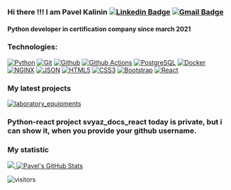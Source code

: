 ### Hi there !!! I am Pavel Kalinin [![Linkedin Badge](https://img.shields.io/badge/-pavelkalininn-blue?style=flat&logo=Linkedin&link=https://www.linkedin.com/in/pavelkalininn/)](https://www.linkedin.com/in/pavelkalininn/) [![Gmail Badge](https://img.shields.io/badge/-pavelkalininn-c14438?style=flat&logo=Gmail&logoColor=white&link=mailto:pavelkalininn@gmail.com)](mailto:pavelkalininn@gmail.com)

#### Python developer in certification company since march 2021

### Technologies:
[![Python](https://img.shields.io/badge/-Python-000000?style=flat&logo=python&logoColor=white&link=https://github.com/Pavelkalininn)](https://github.com/Pavelkalininn) 
[![Git](http://img.shields.io/badge/-Git-000000?style=flat&logo=git&link=https://github.com/Pavelkalininn)](https://github.com/Pavelkalininn) 
[![Github](http://img.shields.io/badge/-Github-000000?style=flat&logo=github&link=https://github.com/Pavelkalininn)](https://github.com/Pavelkalininn)
[![Github Actions](http://img.shields.io/badge/-Github%20Actions-000000?style=flat-square&logo=github-actions&link=https://github.com/Pavelkalininn)](https://github.com/Pavelkalininn)
[![PostgreSQL](https://img.shields.io/badge/-PostgreSQL-000000?style=flat&logo=postgresql&link=https://github.com/Pavelkalininn)](https://github.com/Pavelkalininn)
[![Docker](https://img.shields.io/badge/-Docker-000000?style=flat&logo=docker&link=https://github.com/Pavelkalininn)](https://github.com/Pavelkalininn)
[![NGINX](http://img.shields.io/badge/-NGINX-000000?style=flat-square&logo=nginx&link=https://github.com/Pavelkalininn)](https://github.com/Pavelkalininn)
[![JSON](https://img.shields.io/badge/-json-000000?style=flat&logo=json&link=https://github.com/Pavelkalininn)](https://github.com/Pavelkalininn)
[![HTML5](https://img.shields.io/badge/-HTML5-000000?style=flat&logo=html5&link=https://github.com/Pavelkalininn)](https://github.com/Pavelkalininn) 
[![CSS3](https://img.shields.io/badge/-CSS3-000000?style=flat&logo=css3&link=https://github.com/Pavelkalininn)](https://github.com/Pavelkalininn) 
[![Bootstrap](https://img.shields.io/badge/-Bootstrap-000000?style=flat&logo=bootstrap&link=https://github.com/Pavelkalininn)](https://github.com/Pavelkalininn) 
[![React](https://img.shields.io/badge/-React-000000?style=flat&logo=react&link=https://github.com/Pavelkalininn)](https://github.com/Pavelkalininn) 

### My latest projects

<a href="https://github.com/Pavelkalininn/laboratory_equipments">
  <img align="middle" src="https://github-readme-stats.vercel.app/api/pin/?username=Pavelkalininn&repo=laboratory_equipments&theme=radical" alt="laboratory_equipments" />
</a>

### Python-react project svyaz_docs_react today is private, but i can show it, when you provide your github username.

### My statistic
<a href="https://github.com/Pavelkalininn">
  <img src="https://github-readme-stats.vercel.app/api/top-langs/?username=Pavelkalininn&theme=radical" />
</a>
<a href="https://github.com/Pavelkalininn">
  <img src="https://github-readme-stats.vercel.app/api?username=Pavelkalininn&&show_icons=true&theme=radical&line_height=27&v=5" alt="Pavel's GitHub Stats" />
</a>

![visitors](https://visitor-badge.glitch.me/badge?page_id=Pavelkalininn.Pavelkalininn)
